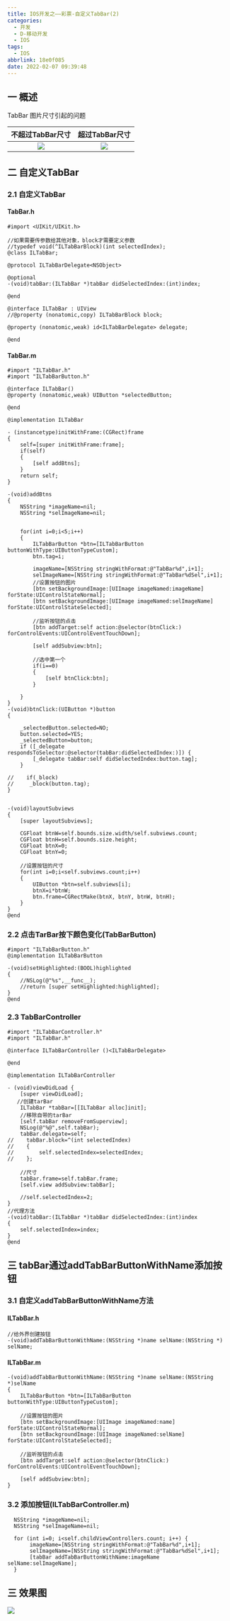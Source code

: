 ```yaml
---
title: IOS开发之——彩票-自定义TabBar(2)
categories:
  - 开发
  - D-移动开发
  - IOS
tags:
  - IOS
abbrlink: 18e0f085
date: 2022-02-07 09:39:48
---
```

## 一 概述

TabBar 图片尺寸引起的问题

| 不超过TabBar尺寸 | 超过TabBar尺寸 |
| :--------------: | :------------: |
|      ![][1]      |     ![][2]     |

<!--more-->

## 二 自定义TabBar

### 2.1 自定义TabBar

#### TabBar.h

```
#import <UIKit/UIKit.h>

//如果需要传参数给其他对象，block才需要定义参数
//typedef void(^ILTabBarBlock)(int selectedIndex);
@class ILTabBar;

@protocol ILTabBarDelegate<NSObject>

@optional
-(void)tabBar:(ILTabBar *)tabBar didSelectedIndex:(int)index;

@end

@interface ILTabBar : UIView
//@property (nonatomic,copy) ILTabBarBlock block;

@property (nonatomic,weak) id<ILTabBarDelegate> delegate;

@end
```

#### TabBar.m

```
#import "ILTabBar.h"
#import "ILTabBarButton.h"

@interface ILTabBar()
@property (nonatomic,weak) UIButton *selectedButton;

@end

@implementation ILTabBar

- (instancetype)initWithFrame:(CGRect)frame
{
    self=[super initWithFrame:frame];
    if(self)
    {
        [self addBtns];
    }
    return self;
}

-(void)addBtns
{
    NSString *imageName=nil;
    NSString *selImageName=nil;
    
    
    for(int i=0;i<5;i++)
    {
        ILTabBarButton *btn=[ILTabBarButton buttonWithType:UIButtonTypeCustom];
        btn.tag=i;
        
        imageName=[NSString stringWithFormat:@"TabBar%d",i+1];
        selImageName=[NSString stringWithFormat:@"TabBar%dSel",i+1];
        //设置按钮的图片
        [btn setBackgroundImage:[UIImage imageNamed:imageName] forState:UIControlStateNormal];
        [btn setBackgroundImage:[UIImage imageNamed:selImageName] forState:UIControlStateSelected];
        
        //监听按钮的点击
        [btn addTarget:self action:@selector(btnClick:) forControlEvents:UIControlEventTouchDown];
        
        [self addSubview:btn];
        
        //选中第一个
        if(i==0)
        {
            [self btnClick:btn];
        }
        
    }
}
-(void)btnClick:(UIButton *)button
{
 
    _selectedButton.selected=NO;
    button.selected=YES;
    _selectedButton=button;
    if ([_delegate respondsToSelector:@selector(tabBar:didSelectedIndex:)]) {
        [_delegate tabBar:self didSelectedIndex:button.tag];
    }
    
//    if(_block)
//     _block(button.tag);
}


-(void)layoutSubviews
{
    [super layoutSubviews];
    
    CGFloat btnW=self.bounds.size.width/self.subviews.count;
    CGFloat btnH=self.bounds.size.height;
    CGFloat btnX=0;
    CGFloat btnY=0;
    
    //设置按钮的尺寸
    for(int i=0;i<self.subviews.count;i++)
    {
        UIButton *btn=self.subviews[i];
        btnX=i*btnW;
        btn.frame=CGRectMake(btnX, btnY, btnW, btnH);
    }
}
@end
```

### 2.2 点击TarBar按下颜色变化(TabBarButton)

```
#import "ILTabBarButton.h"
@implementation ILTabBarButton

-(void)setHighlighted:(BOOL)highlighted
{
    //NSLog(@"%s",__func__);
    //return [super setHighlighted:highlighted];
}
@end
```

### 2.3 TabBarController

```
#import "ILTabBarController.h"
#import "ILTabBar.h"

@interface ILTabBarController ()<ILTabBarDelegate>

@end

@implementation ILTabBarController

- (void)viewDidLoad {
    [super viewDidLoad];
   //创建tarBar
    ILTabBar *tabBar=[[ILTabBar alloc]init];
    //移除自带的tarBar
    [self.tabBar removeFromSuperview];
    NSLog(@"%@",self.tabBar);
    tabBar.delegate=self;
//    tabBar.block=^(int selectedIndex)
//    {
//        self.selectedIndex=selectedIndex;
//    };
    
    //尺寸
    tabBar.frame=self.tabBar.frame;
    [self.view addSubview:tabBar];
    
    //self.selectedIndex=2;  
}
//代理方法
-(void)tabBar:(ILTabBar *)tabBar didSelectedIndex:(int)index
{
    self.selectedIndex=index;   
}
@end
```

## 三 tabBar通过addTabBarButtonWithName添加按钮

###  3.1  自定义addTabBarButtonWithName方法

#### ILTabBar.h

```
//给外界创建按钮
-(void)addTabBarButtonWithName:(NSString *)name selName:(NSString *) selName;
```

#### ILTabBar.m

```
-(void)addTabBarButtonWithName:(NSString *)name selName:(NSString *)selName
{
    ILTabBarButton *btn=[ILTabBarButton buttonWithType:UIButtonTypeCustom];
    
    //设置按钮的图片
    [btn setBackgroundImage:[UIImage imageNamed:name] forState:UIControlStateNormal];
    [btn setBackgroundImage:[UIImage imageNamed:selName] forState:UIControlStateSelected];
    
    //监听按钮的点击
    [btn addTarget:self action:@selector(btnClick:) forControlEvents:UIControlEventTouchDown];
    
    [self addSubview:btn];
}
```

### 3.2 添加按钮(ILTabBarController.m)

```
  NSString *imageName=nil;
  NSString *selImageName=nil;
    
  for (int i=0; i<self.childViewControllers.count; i++) {
       imageName=[NSString stringWithFormat:@"TabBar%d",i+1];
       selImageName=[NSString stringWithFormat:@"TabBar%dSel",i+1];
       [tabBar addTabBarButtonWithName:imageName selName:selImageName];
  }
```

## 三 效果图

![][3]




[1]:https://fastly.jsdelivr.net/gh/PGzxc/CDN@master/blog-ios/ios-caipiao-tabbar-normal.png
[2]:https://fastly.jsdelivr.net/gh/PGzxc/CDN@master/blog-ios/ios-caipiao-tabbar-oversize.png
[3]:https://fastly.jsdelivr.net/gh/PGzxc/CDN@master/blog-ios/ios-caipiao-tabbar-preview.gif